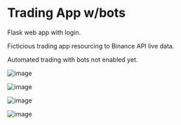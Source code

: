 # Trading App w/bots 
Flask web app with login.

Ficticious trading app resourcing to Binance API live data.

Automated trading with bots not enabled yet.

![image](https://user-images.githubusercontent.com/85147135/235910523-d4108908-1a7d-4915-82c6-10f829049379.png)

![image](https://user-images.githubusercontent.com/85147135/235989610-7935ee7c-0b40-4a24-b569-d342450d7cc4.png)

![image](https://user-images.githubusercontent.com/85147135/235989727-d935f519-47a9-47bf-bbb1-f202e144062d.png)

![image](https://user-images.githubusercontent.com/85147135/235989932-03b77303-1069-44a8-86c5-1f44b2fce46e.png)
